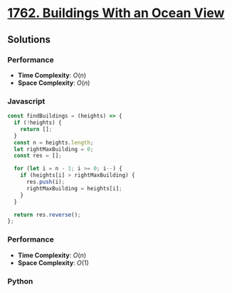 # [1762. Buildings With an Ocean View](https://leetcode.com/problems/buildings-with-an-ocean-view/description)



## Solutions

### Performance

- **Time Complexity**: $O(n)$
- **Space Complexity**: $O(n)$

### Javascript
```javascript
const findBuildings = (heights) => {
  if (!heights) {
    return [];
  }
  const n = heights.length;
  let rightMaxBuilding = 0;
  const res = [];

  for (let i = n - 1; i >= 0; i--) {
    if (heights[i] > rightMaxBuilding) {
      res.push(i);
      rightMaxBuilding = heights[i];
    }
  }

  return res.reverse();
};

```

### Performance

- **Time Complexity**: $O(n)$
- **Space Complexity**: $O(1)$

### Python
```python